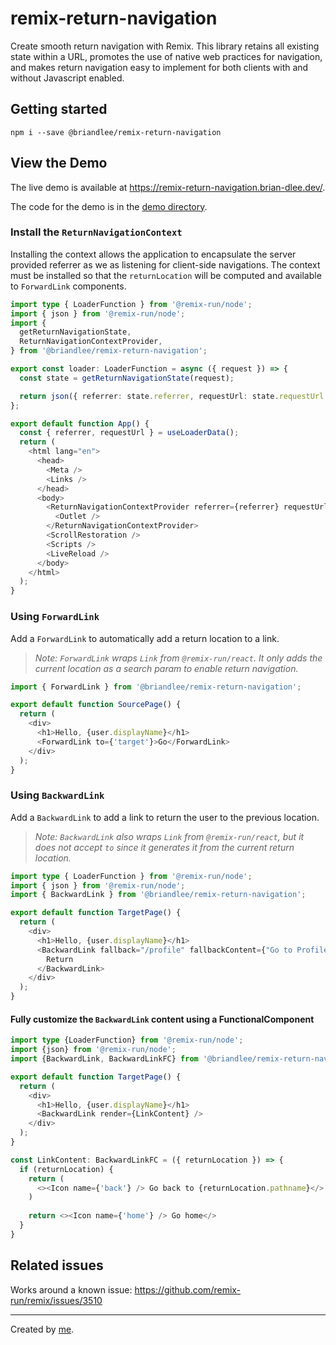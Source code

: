 # remix-return-navigation

Create smooth return navigation with Remix. This library retains all existing state within a URL, promotes the
use of native web practices for navigation, and makes return navigation easy to implement for both clients with and
without Javascript enabled.

## Getting started

```shell
npm i --save @briandlee/remix-return-navigation
```

## View the Demo

The live demo is available at https://remix-return-navigation.brian-dlee.dev/.

The code for the demo is in the [demo directory](demo).

### Install the `ReturnNavigationContext`

Installing the context allows the application to encapsulate the server provided
referrer as we as listening for client-side navigations. The context must be installed so
that the `returnLocation` will be computed and available to `ForwardLink` components.

```typescript jsx
import type { LoaderFunction } from '@remix-run/node';
import { json } from '@remix-run/node';
import {
  getReturnNavigationState,
  ReturnNavigationContextProvider,
} from '@briandlee/remix-return-navigation';

export const loader: LoaderFunction = async ({ request }) => {
  const state = getReturnNavigationState(request);

  return json({ referrer: state.referrer, requestUrl: state.requestUrl });
};

export default function App() {
  const { referrer, requestUrl } = useLoaderData();
  return (
    <html lang="en">
      <head>
        <Meta />
        <Links />
      </head>
      <body>
        <ReturnNavigationContextProvider referrer={referrer} requestUrl={requestUrl}>
          <Outlet />
        </ReturnNavigationContextProvider>
        <ScrollRestoration />
        <Scripts />
        <LiveReload />
      </body>
    </html>
  );
}
```

### Using `ForwardLink`

Add a `ForwardLink` to automatically add a return location to a link.

> _Note: `ForwardLink` wraps `Link` from `@remix-run/react`. It only adds the current location as a search param to enable return navigation._

```typescript jsx
import { ForwardLink } from '@briandlee/remix-return-navigation';

export default function SourcePage() {
  return (
    <div>
      <h1>Hello, {user.displayName}</h1>
      <ForwardLink to={'target'}>Go</ForwardLink>
    </div>
  );
}
```

### Using `BackwardLink`

Add a `BackwardLink` to add a link to return the user to the previous location.

> _Note: `BackwardLink` also wraps `Link` from `@remix-run/react`, but it does not accept `to` since it generates it from the current return location._

```typescript jsx
import type { LoaderFunction } from '@remix-run/node';
import { json } from '@remix-run/node';
import { BackwardLink } from '@briandlee/remix-return-navigation';

export default function TargetPage() {
  return (
    <div>
      <h1>Hello, {user.displayName}</h1>
      <BackwardLink fallback="/profile" fallbackContent={"Go to Profile"}>
        Return
      </BackwardLink>
    </div>
  );
}
```

#### Fully customize the `BackwardLink` content using a FunctionalComponent

```typescript jsx
import type {LoaderFunction} from '@remix-run/node';
import {json} from '@remix-run/node';
import {BackwardLink, BackwardLinkFC} from '@briandlee/remix-return-navigation';

export default function TargetPage() {
  return (
    <div>
      <h1>Hello, {user.displayName}</h1>
      <BackwardLink render={LinkContent} />
    </div>
  );
}

const LinkContent: BackwardLinkFC = ({ returnLocation }) => {
  if (returnLocation) {
    return (
      <><Icon name={'back'} /> Go back to {returnLocation.pathname}</>
    )
    
    return <><Icon name={'home'} /> Go home</>
  }
}
```

## Related issues

Works around a known issue: https://github.com/remix-run/remix/issues/3510

---

Created by [me](https://brian-dlee.dev/).
